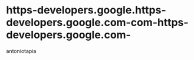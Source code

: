 # https-developers.google.https-developers.google.com-com-https-developers.google.com-
antoniotapia
